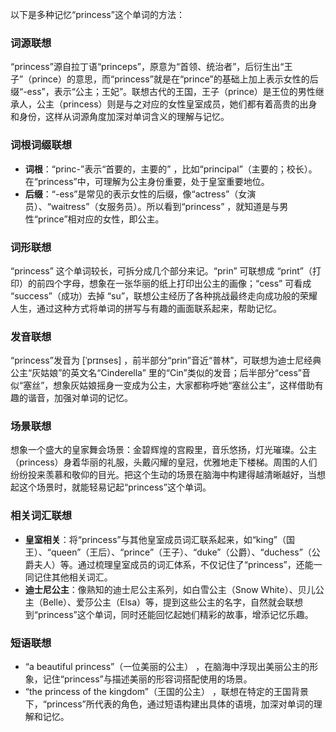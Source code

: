 以下是多种记忆“princess”这个单词的方法：

### 词源联想
“princess”源自拉丁语“princeps”，原意为“首领、统治者”，后衍生出“王子”（prince）的意思，而“princess”就是在“prince”的基础上加上表示女性的后缀“-ess”，表示“公主；王妃”。联想古代的王国，王子（prince）是王位的男性继承人，公主（princess）则是与之对应的女性皇室成员，她们都有着高贵的出身和身份，这样从词源角度加深对单词含义的理解与记忆。

### 词根词缀联想
 - **词根**：“princ-”表示“首要的，主要的” ，比如“principal”（主要的；校长）。在“princess”中，可理解为公主身份重要，处于皇室重要地位。
 - **后缀**：“-ess”是常见的表示女性的后缀，像“actress”（女演员）、“waitress”（女服务员）。所以看到“princess” ，就知道是与男性“prince”相对应的女性，即公主。

### 词形联想
“princess” 这个单词较长，可拆分成几个部分来记。“prin” 可联想成 “print”（打印）的前四个字母，想象在一张华丽的纸上打印出公主的画像；“cess” 可看成 “success”（成功）去掉 “su”，联想公主经历了各种挑战最终走向成功般的荣耀人生，通过这种方式将单词的拼写与有趣的画面联系起来，帮助记忆。

### 发音联想
“princess”发音为 [ˈprɪnses] ，前半部分“prin”音近“普林”，可联想为迪士尼经典公主“灰姑娘”的英文名“Cinderella” 里的“Cin”类似的发音；后半部分“cess”音似“塞丝”，想象灰姑娘摇身一变成为公主，大家都称呼她“塞丝公主”，这样借助有趣的谐音，加强对单词的记忆。

### 场景联想
想象一个盛大的皇家舞会场景：金碧辉煌的宫殿里，音乐悠扬，灯光璀璨。公主（princess）身着华丽的礼服，头戴闪耀的皇冠，优雅地走下楼梯。周围的人们纷纷投来羡慕和敬仰的目光。把这个生动的场景在脑海中构建得越清晰越好，当想起这个场景时，就能轻易记起“princess”这个单词。

### 相关词汇联想
 - **皇室相关**：将“princess”与其他皇室成员词汇联系起来，如“king”（国王）、“queen”（王后）、“prince”（王子）、“duke”（公爵）、“duchess”（公爵夫人）等。通过梳理皇室成员的词汇体系，不仅记住了“princess”，还能一同记住其他相关词汇。
 - **迪士尼公主**：像熟知的迪士尼公主系列，如白雪公主（Snow White）、贝儿公主（Belle）、爱莎公主（Elsa）等，提到这些公主的名字，自然就会联想到“princess”这个单词，同时还能回忆起她们精彩的故事，增添记忆乐趣。

### 短语联想
 - “a beautiful princess”（一位美丽的公主） ，在脑海中浮现出美丽公主的形象，记住“princess”与描述美丽的形容词搭配使用的场景。
 - “the princess of the kingdom”（王国的公主） ，联想在特定的王国背景下，“princess”所代表的角色，通过短语构建出具体的语境，加深对单词的理解和记忆。 
